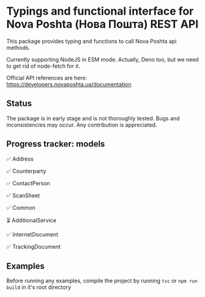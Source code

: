 # Typings and functional interface for Nova Poshta (Нова Пошта) REST API

This package provides typing and functions to call Nova Poshta api methods.

Currently supporting NodeJS in ESM mode. Actually, Deno too, but we need to get rid of node-fetch for it.

Official API references are here: https://developers.novaposhta.ua/documentation

## Status

The package is in early stage and is not thoroughly tested. Bugs and inconsistencies may occur. Any contribution is appreciated.

## Progress tracker: models

✅ Address

✅ Counterparty

✅ ContactPerson

✅ ScanSheet

✅ Common

⏳ AdditionalService

✅ InternetDocument

✅ TrackingDocument

## Examples

Before running any examples, compile the project by running `tsc` or `npm run build` in it's root directory
